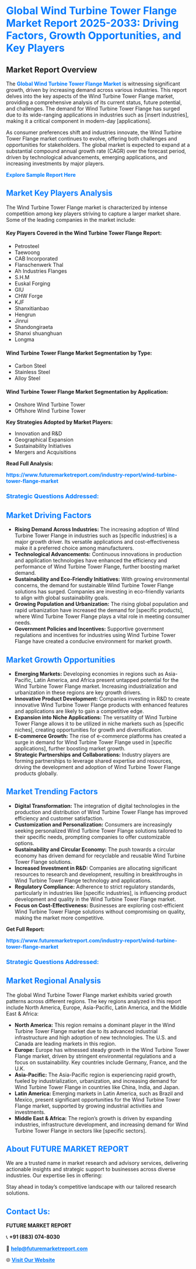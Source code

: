 <h1 style="color: #007BFF;">Global Wind Turbine Tower Flange Market Report 2025-2033: Driving Factors, Growth Opportunities, and Key Players</h1>

<section id="overview">
<h2>Market Report Overview</h2>
<p>The <a href="https://www.futuremarketreport.com/industry-report/wind-turbine-tower-flange-market" style="color: #007BFF; text-decoration: none;"><strong>Global Wind Turbine Tower Flange Market</strong></a> is witnessing significant growth, driven by increasing demand across various industries. This report delves into the key aspects of the Wind Turbine Tower Flange market, providing a comprehensive analysis of its current status, future potential, and challenges. The demand for Wind Turbine Tower Flange has surged due to its wide-ranging applications in industries such as [insert industries], making it a critical component in modern-day [applications].</p>
<p>As consumer preferences shift and industries innovate, the Wind Turbine Tower Flange market continues to evolve, offering both challenges and opportunities for stakeholders. The global market is expected to expand at a substantial compound annual growth rate (CAGR) over the forecast period, driven by technological advancements, emerging applications, and increasing investments by major players.</p>
</section>

<section id="overview">
<p><a href="https://www.futuremarketreport.com/request-sample/reportId=109751" style="color: #007BFF; text-decoration: none;"><strong>Explore Sample Report Here</strong></a></p>
</section>

<section id="key-players">
<h2 style="color: #007BFF;">Market Key Players Analysis</h2>
<p>The Wind Turbine Tower Flange market is characterized by intense competition among key players striving to capture a larger market share. Some of the leading companies in the market include:</p>
<h4>Key Players Covered in the Wind Turbine Tower Flange Report:</h4>
<ul><li>Petrosteel</li><li>Taewoong</li><li>CAB Incorporated</li><li>Flanschenwerk Thal</li><li>Ah Industries Flanges</li><li>S.H.M</li><li>Euskal Forging</li><li>GIU</li><li>CHW Forge</li><li>KJF</li><li>Shanxitianbao</li><li>Hengrun</li><li>Jinrui</li><li>Shandongiraeta</li><li>Shanxi shuanghuan</li><li>Longma</li></ul>
<h4>Wind Turbine Tower Flange Market Segmentation by Type:</h4>
<ul><li>Carbon Steel</li><li>Stainless Steel</li><li>Alloy Steel</li></ul>

<h4>Wind Turbine Tower Flange Market Segmentation by Application:</h4>
<ul><li>Onshore Wind Turbine Tower</li><li>Offshore Wind Turbine Tower</li></ul>
<p><strong>Key Strategies Adopted by Market Players:</strong></p>
<ul>
<li>Innovation and R&D</li>
<li>Geographical Expansion</li>
<li>Sustainability Initiatives</li>
<li>Mergers and Acquisitions</li>
</ul>
</section>

<section>
<p><strong>Read Full Analysis: </strong></p><a href="https://www.futuremarketreport.com/industry-report/wind-turbine-tower-flange-market" style="color: #007BFF; text-decoration: none;"><strong>https://www.futuremarketreport.com/industry-report/wind-turbine-tower-flange-market</strong></a>
<h3 style="color: #007BFF;">Strategic Questions Addressed:</h3>
</section>

<section id="driving-factors">
<h2 style="color: #007BFF;">Market Driving Factors</h2>
<ul>
<li><strong>Rising Demand Across Industries:</strong> The increasing adoption of Wind Turbine Tower Flange in industries such as [specific industries] is a major growth driver. Its versatile applications and cost-effectiveness make it a preferred choice among manufacturers.</li>
<li><strong>Technological Advancements:</strong> Continuous innovations in production and application technologies have enhanced the efficiency and performance of Wind Turbine Tower Flange, further boosting market demand.</li>
<li><strong>Sustainability and Eco-Friendly Initiatives:</strong> With growing environmental concerns, the demand for sustainable Wind Turbine Tower Flange solutions has surged. Companies are investing in eco-friendly variants to align with global sustainability goals.</li>
<li><strong>Growing Population and Urbanization:</strong> The rising global population and rapid urbanization have increased the demand for [specific products], where Wind Turbine Tower Flange plays a vital role in meeting consumer needs.</li>
<li><strong>Government Policies and Incentives:</strong> Supportive government regulations and incentives for industries using Wind Turbine Tower Flange have created a conducive environment for market growth.</li>
</ul>
</section>

<section id="growth-opportunities">
<h2 style="color: #007BFF;">Market Growth Opportunities</h2>
<ul>
<li><strong>Emerging Markets:</strong> Developing economies in regions such as Asia-Pacific, Latin America, and Africa present untapped potential for the Wind Turbine Tower Flange market. Increasing industrialization and urbanization in these regions are key growth drivers.</li>
<li><strong>Innovative Product Development:</strong> Companies investing in R&D to create innovative Wind Turbine Tower Flange products with enhanced features and applications are likely to gain a competitive edge.</li>
<li><strong>Expansion into Niche Applications:</strong> The versatility of Wind Turbine Tower Flange allows it to be utilized in niche markets such as [specific niches], creating opportunities for growth and diversification.</li>
<li><strong>E-commerce Growth:</strong> The rise of e-commerce platforms has created a surge in demand for Wind Turbine Tower Flange used in [specific applications], further boosting market growth.</li>
<li><strong>Strategic Partnerships and Collaborations:</strong> Industry players are forming partnerships to leverage shared expertise and resources, driving the development and adoption of Wind Turbine Tower Flange products globally.</li>
</ul>
</section>

<section id="trending-factors">
<h2 style="color: #007BFF;">Market Trending Factors</h2>
<ul>
<li><strong>Digital Transformation:</strong> The integration of digital technologies in the production and distribution of Wind Turbine Tower Flange has improved efficiency and customer satisfaction.</li>
<li><strong>Customization and Personalization:</strong> Consumers are increasingly seeking personalized Wind Turbine Tower Flange solutions tailored to their specific needs, prompting companies to offer customizable options.</li>
<li><strong>Sustainability and Circular Economy:</strong> The push towards a circular economy has driven demand for recyclable and reusable Wind Turbine Tower Flange solutions.</li>
<li><strong>Increased Investment in R&D:</strong> Companies are allocating significant resources to research and development, resulting in breakthroughs in Wind Turbine Tower Flange technology and applications.</li>
<li><strong>Regulatory Compliance:</strong> Adherence to strict regulatory standards, particularly in industries like [specific industries], is influencing product development and quality in the Wind Turbine Tower Flange market.</li>
<li><strong>Focus on Cost-Effectiveness:</strong> Businesses are exploring cost-efficient Wind Turbine Tower Flange solutions without compromising on quality, making the market more competitive.</li>
</ul>
</section>

<section>
<p><strong>Get Full Report: </strong></p><a href="https://www.futuremarketreport.com/industry-report/wind-turbine-tower-flange-market" style="color: #007BFF; text-decoration: none;"><strong>https://www.futuremarketreport.com/industry-report/wind-turbine-tower-flange-market</strong></a>
<h3 style="color: #007BFF;">Strategic Questions Addressed:</h3>
</section>


<section id="regional-analysis">
<h2 style="color: #007BFF;">Market Regional Analysis</h2>
<p>The global Wind Turbine Tower Flange market exhibits varied growth patterns across different regions. The key regions analyzed in this report include North America, Europe, Asia-Pacific, Latin America, and the Middle East & Africa:</p>
<ul>
<li><strong>North America:</strong> This region remains a dominant player in the Wind Turbine Tower Flange market due to its advanced industrial infrastructure and high adoption of new technologies. The U.S. and Canada are leading markets in this region.</li>
<li><strong>Europe:</strong> Europe has witnessed steady growth in the Wind Turbine Tower Flange market, driven by stringent environmental regulations and a focus on sustainability. Key countries include Germany, France, and the U.K.</li>
<li><strong>Asia-Pacific:</strong> The Asia-Pacific region is experiencing rapid growth, fueled by industrialization, urbanization, and increasing demand for Wind Turbine Tower Flange in countries like China, India, and Japan.</li>
<li><strong>Latin America:</strong> Emerging markets in Latin America, such as Brazil and Mexico, present significant opportunities for the Wind Turbine Tower Flange market, supported by growing industrial activities and investments.</li>
<li><strong>Middle East & Africa:</strong> The region’s growth is driven by expanding industries, infrastructure development, and increasing demand for Wind Turbine Tower Flange in sectors like [specific sectors].</li>
</ul>
</section>

<footer>
<h2 style="color: #007BFF;">About FUTURE MARKET REPORT</h2>
<p>We are a trusted name in market research and advisory services, delivering actionable insights and strategic support to businesses across diverse industries. Our expertise lies in offering:</p>

<p>Stay ahead in today’s competitive landscape with our tailored research solutions.</p>

<h2 style="color: #007BFF;">Contact Us:</h2>
<p><strong>FUTURE MARKET REPORT</strong></p>
<p>📞 <strong>+91 (883) 074-8030</strong></p>
<p>📧 <strong><a href="mailto:help@futuremarketreport.com" style="color: #007BFF;">help@futuremarketreport.com</a></strong></p>
<p>🌐 <strong><a href="https://www.futuremarketreport.com/" style="color: #007BFF;">Visit Our Website</a></strong></p>
</footer>